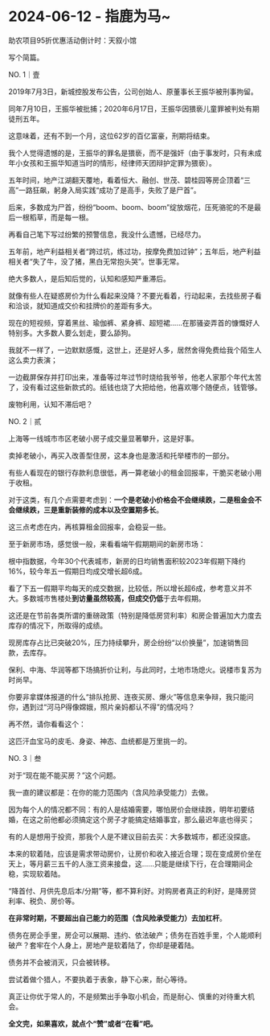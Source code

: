# 2024-06-12 - 指鹿为马~

助农项目95折优惠活动倒计时：天叙小馆

写个简篇。

NO. 1｜壹

2019年7月3日，新城控股发布公告，公司创始人、原董事长王振华被刑事拘留。

同年7月10日，王振华被批捕；2020年6月17日，王振华因猥亵儿童罪被判处有期徒刑五年。

这意味着，还有不到一个月，这位62岁的百亿富豪，刑期将结束。

我个人觉得遗憾的是，王振华的罪名是猥亵，而不是强奸（由于事发时，只有未成年小女孩和王振华知道当时的情形，经律师天团辩护定罪为猥亵）。

五年时间，地产江湖翻天覆地，看着恒大、融创、世茂、碧桂园等房企顶着“三高”一路狂飙，躬身入局实践“成功了是高手，失败了是尸首”。

后来，多数成为尸首，纷纷“boom、boom、boom”绽放烟花，压死骆驼的不是最后一根稻草，而是每一根。

再看自己笔下写过纷繁的预警信息，我没什么遗憾，已经尽力。

五年前，地产利益相关者“跨过坑，练过功，按摩免费加过钟”；五年后，地产利益相关者“失了牛，没了猪，黑白无常抱头哭”。世事无常。

绝大多数人，是后知后觉的，认知和感知严重滞后。

就像有些人在疑惑房价为什么看起来没降？不要光看着，行动起来，去找些房子看和洽谈，就知道成交价和挂牌价的差距有多大。

现在的短视频，穿着黑丝、瑜伽裤、紧身裤、超短裙......在那骚姿弄首的慷慨好人特别多。大多数人要么划走，要么舔狗。

我就不一样了，一边默默感慨，这世上，还是好人多，居然舍得免费给我个陌生人这么卖力表演；

一边截屏保存并打印出来，准备等过年过节时烧给我爷爷，他老人家那个年代太苦了，没有看过这些新款式的。纸钱也烧了大把给他，他喜欢哪个随便点，钱管够。

废物利用，认知不滞后吧？

NO. 2｜贰

上海等一线城市市区老破小房子成交量显著攀升，这是好事。

卖掉老破小，再买入改善型住房，这本身也是激活和托举楼市的一部分。

有些人看现在的银行存款利息很低，再一算老破小的租金回报率，干脆买老破小用于收租。

对于这类，有几个点需要考虑到：**一个是老破小价格会不会继续跌，二是租金会不会继续跌，三是重新装修的成本以及空置期多长**。

这三点考虑在内，再核算租金回报率，会稳妥一些。

至于新房市场，感觉很一般，来看看端午假期期间的新房市场：

根中指数据，今年30个代表城市，新房的日均销售面积较2023年假期下降约16%，较今年五一假期日均成交增长超6成。

看了下五一假期平均每天的成交数据，比较低，所以增长超6成，参考意义并不大。多数城市售楼处**到访量虽然较高，但成交仍低**于去年假期。

这还是在节前各类所谓的重磅政策（特别是降低房贷利率）和房企普遍加大力度去库存的情况下，所取得的成绩。

现房库存占比已突破20%，压力持续攀升，房企纷纷“以价换量”，加速销售回款，去库存。

保利、中海、华润等都下场搞折价让利，与此同时，土地市场熄火。说楼市复苏为时尚早。

你要非拿媒体报道的什么“排队抢房、连夜买房、爆火”等信息来争辩，我只能问你，遇到过“河马P得像嫦娥，照片亲妈都认不得”的情况吗？

再不然，请你看看这个：



这匹汗血宝马的皮毛、身姿、神态、血统都是万里挑一的。

NO. 3｜叁

对于“现在能不能买房？”这个问题。

我一直的建议都是：在你的能力范围内（含风险承受能力）去做。

因为每个人的情况都不同：有的人是结婚需要，哪怕房价会继续跌，明年初要结婚，在这之前他都必须搞定这个房子才能搞定结婚事宜，那么最迟年底也得买；

有的人是想用于投资，那我个人是不建议目前去买：大多数城市，都还没探底。

本来的软着陆，应该是需求带动房价，让房价和收入接近合理；现在变成房价坐在天上，等月薪三五千的人涨工资来接盘，这......只能是继续下行，在合理期间企稳，实现软着陆。

“降首付、月供先息后本/分期”等，都不算利好。对购房者真正的利好，是降房贷利率、税负、房价等。

**在非常时期，不要超出自己能力的范围（含风险承受能力）去加杠杆**。

债务在房企手里，房企可以展期、违约、依法破产；债务在百姓手里，个人能顺利破产？套牢在个人身上，房地产是软着陆了，你却是硬着陆。

债务并不会被消灭，只会被转移。

尝试着做个猎人，不要执着于表象，静下心来，耐心等待。

真正让你优于常人的，不是频繁出手争取小机会，而是耐心、慎重的对待重大机会。

**全文完，如果喜欢，就点个“赞”或者“在看”吧。**